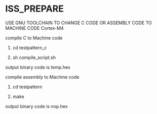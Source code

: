 # ISS_PREPARE
USE GNU TOOLCHAIN TO CHANGE C CODE OR ASSEMBLY CODE TO MACHINE CODE
Cortex-M4

compile C to Machine code

1. cd testpattern_c

2. sh compile_script.sh

output binary code is temp.hex



compile assembly to Machine code

1. cd testpattern

2. make

output binary code is nop.hex
